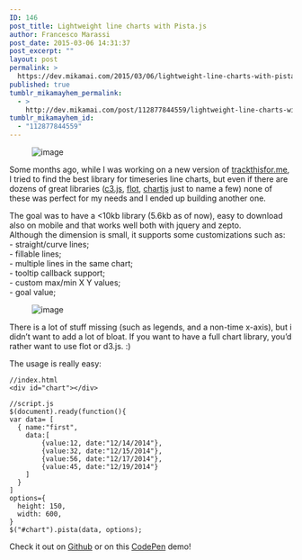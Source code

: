 ```yaml
---
ID: 146
post_title: Lightweight line charts with Pista.js
author: Francesco Marassi
post_date: 2015-03-06 14:31:37
post_excerpt: ""
layout: post
permalink: >
  https://dev.mikamai.com/2015/03/06/lightweight-line-charts-with-pistajs/
published: true
tumblr_mikamayhem_permalink:
  - >
    http://dev.mikamai.com/post/112877844559/lightweight-line-charts-with-pistajs
tumblr_mikamayhem_id:
  - "112877844559"
---
```

<figure><img src="http://68.media.tumblr.com/e89782d14bb7916c8dd2928821c1d54f/tumblr_inline_nkrdlq2COF1qb1umt.png" alt="image" /></figure><p>Some months ago, while I was working on a new version of <a href="http://trackthisfor.me">trackthisfor.me</a>, I tried to find the best library for timeseries line charts, but even if there are dozens of great libraries (<a href="http://c3js.org/">c3.js</a>, <a href="http://www.flotcharts.org/">flot</a>, <a href="http://www.chartjs.org/">chartjs</a> just to name a few) none of these was perfect for my needs and I ended up building another one.<br /></p><p>The goal was to have a &lt;10kb library (5.6kb as of now), easy to download also on mobile and that works well both with jquery and zepto. <br />Although the dimension is small, it supports some customizations such as:<br />- straight/curve lines;<br />- fillable lines;<br />- multiple lines in the same chart;<br />- tooltip callback support;<br />- custom max/min X Y values;<br />- goal value;</p><figure><img src="http://68.media.tumblr.com/5f9bc1e1b52ab662c1b3bf4f5521f416/tumblr_inline_nkrdt6MYOE1qb1umt.png" alt="image" /></figure><p>There is a lot of stuff missing (such as legends, and a non-time x-axis), but i didn&rsquo;t want to add a lot of bloat. If you want to have a full chart library, you&rsquo;d rather want to use flot or d3.js. :)</p><p>The usage is really easy:</p><pre><code>//index.html<br />&lt;div id="chart"&gt;&lt;/div&gt;</code></pre><pre><code>//script.js<br />$(document).ready(function(){<br />var data= [<br />  { name:"first",<br />    data:[<br />        {value:12, date:"12/14/2014"},<br />        {value:32, date:"12/15/2014"},<br />        {value:56, date:"12/17/2014"},<br />        {value:45, date:"12/19/2014"}<br />    ]<br />  }<br />]<br />options={<br />  height: 150,<br />  width: 600,<br />}<br />$("#chart").pista(data, options);<br /></code></pre><p>Check it out on <a href="https://github.com/urcoilbisurco/pista.js">Github</a> or on this <a href="http://codepen.io/anon/pen/myGbea">CodePen</a> demo!<br /></p>